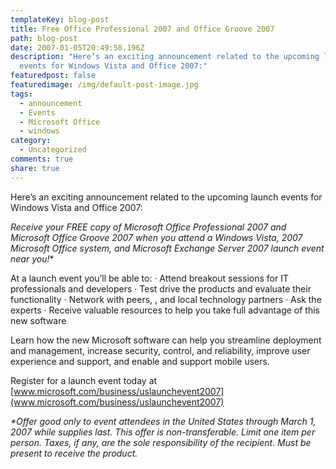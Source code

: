 ```yaml
---
templateKey: blog-post
title: Free Office Professional 2007 and Office Groove 2007
path: blog-post
date: 2007-01-05T20:49:58.196Z
description: "Here’s an exciting announcement related to the upcoming launch
  events for Windows Vista and Office 2007:"
featuredpost: false
featuredimage: /img/default-post-image.jpg
tags:
  - announcement
  - Events
  - Microsoft Office
  - windows
category:
  - Uncategorized
comments: true
share: true
---
```

<!--StartFragment-->

Here’s an exciting announcement related to the upcoming launch events for Windows Vista and Office 2007:

<!--EndFragment-->

**Receive your FREE copy of Microsoft Office Professional 2007 and Microsoft Office Groove 2007* when you attend a Windows Vista, 2007 Microsoft Office system, and Microsoft Exchange Server 2007 launch event near you!** 

At a launch event you’ll be able to:
· Attend breakout sessions for IT professionals and developers
· Test drive the products and evaluate their functionality
· Network with peers, , and local technology partners
· Ask the experts
· Receive valuable resources to help you take full advantage of this new software

Learn how the new Microsoft software can help you streamline deployment and management, increase security, control, and reliability, improve user experience and support, and enable and support mobile users. 

Register for a launch event today at [www.microsoft.com/business/uslaunchevent2007](www.microsoft.com/business/uslaunchevent2007)


*\*Offer good only to event attendees in the United States through March 1, 2007 while supplies last. This offer is non-transferable. Limit one item per person. Taxes, if any, are the sole responsibility of the recipient. Must be present to receive the product.*